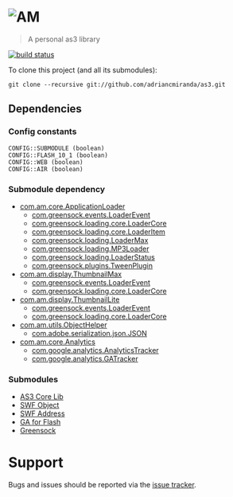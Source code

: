 ![AM](http://i.imgur.com/CEEbHaw.gif)
=================================
> A personal as3 library

[![build status][travis_build_status_image]][travis_build_status_url]

To clone this project (and all its submodules):

    git clone --recursive git://github.com/adriancmiranda/as3.git

## Dependencies
### Config constants
    
    CONFIG::SUBMODULE (boolean)
    CONFIG::FLASH_10_1 (boolean)
    CONFIG::WEB (boolean)
    CONFIG::AIR (boolean)

### Submodule dependency
* [com.am.core.ApplicationLoader][ApplicationLoader]
    *   [com.greensock.events.LoaderEvent][LoaderEvent]
    *   [com.greensock.loading.core.LoaderCore][LoaderCore]
    *   [com.greensock.loading.core.LoaderItem][LoaderItem]
    *   [com.greensock.loading.LoaderMax][LoaderMax]
    *   [com.greensock.loading.MP3Loader][MP3Loader]
    *   [com.greensock.loading.LoaderStatus][LoaderStatus]
    *   [com.greensock.plugins.TweenPlugin][TweenPlugin]
* [com.am.display.ThumbnailMax][ThumbnailMax]
    *   [com.greensock.events.LoaderEvent][LoaderEvent]
    *   [com.greensock.loading.core.LoaderCore][LoaderCore]
* [com.am.display.ThumbnailLite][ThumbnailLite]
    *   [com.greensock.events.LoaderEvent][LoaderEvent]
    *   [com.greensock.loading.core.LoaderCore][LoaderCore]
* [com.am.utils.ObjectHelper][ObjectHelper]
    *   [com.adobe.serialization.json.JSON][JSON]
* [com.am.core.Analytics][Analytics]
    *   [com.google.analytics.AnalyticsTracker][AnalyticsTracker]
    *   [com.google.analytics.GATracker][GATracker]

### Submodules
* [AS3 Core Lib][as3corelib]
* [SWF Object][swfobject]
* [SWF Address][swfaddress]
* [GA for Flash][gaforflash]
* [Greensock][greensock]

Support
=======

Bugs and issues should be reported via the [issue tracker][issue_tracker].

[sample]: https://github.com/adriancmiranda/flash-compiler/tree/master/examples/web "web"
[issue_tracker]: http://github.com/adriancmiranda/as3/issues "Issue tracker"

[travis_build_status_image]: https://travis-ci.org/adriancmiranda/as3.png?branch=master
[travis_build_status_url]: https://travis-ci.org/adriancmiranda/as3 "build status"

[ApplicationLoader]: https://github.com/adriancmiranda/as3/blob/master/source/com/am/core/ApplicationLoader.as "com.am.core.ApplicationLoader"
[ThumbnailMax]: https://github.com/adriancmiranda/as3/blob/master/source/com/am/display/ThumbnailMax.as "com.am.display.ThumbnailMax"
[ThumbnailLite]: https://github.com/adriancmiranda/as3/blob/master/source/com/am/display/ThumbnailLite.as "com.am.display.ThumbnailLite"
[ObjectHelper]: https://github.com/adriancmiranda/as3/blob/master/source/com/am/utils/ObjectHelper.as "com.am.utils.ObjectHelper"
[Analytics]: https://github.com/adriancmiranda/as3/blob/master/source/com/am/core/Analytics.as "com.am.core.Analytics"

[greensock]: https://github.com/greensock/GreenSock-AS3
[LoaderEvent]: https://github.com/greensock/GreenSock-AS3/blob/master/src/com/greensock/events/LoaderEvent.as "com.greensock.events.LoaderEvent"
[LoaderCore]: https://github.com/greensock/GreenSock-AS3/blob/master/src/com/greensock/loading/core/LoaderCore.as "com.greensock.loading.core.LoaderCore"
[LoaderItem]: https://github.com/greensock/GreenSock-AS3/blob/master/src/com/greensock/loading/core/LoaderItem.as "com.greensock.loading.core.LoaderItem"
[LoaderMax]: https://github.com/greensock/GreenSock-AS3/blob/master/src/com/greensock/loading/LoaderMax.as "com.greensock.loading.LoaderMax"
[MP3Loader]: https://github.com/greensock/GreenSock-AS3/blob/master/src/com/greensock/loading/MP3Loader.as "com.greensock.loading.MP3Loader"
[LoaderStatus]: https://github.com/greensock/GreenSock-AS3/blob/master/src/com/greensock/loading/LoaderStatus.as "com.greensock.loading.LoaderStatus"
[TweenPlugin]: https://github.com/greensock/GreenSock-AS3/blob/master/src/com/greensock/plugins/TweenPlugin.as "com.greensock.plugins.TweenPlugin"

[as3corelib]: https://github.com/mikechambers/as3corelib "AS3 Core Lib"
[JSON]: https://github.com/mikechambers/as3corelib/blob/master/src/com/adobe/serialization/json/JSON.as "com.adobe.serialization.json.JSON"

[swfobject]: https://github.com/swfobject/swfobject

[swfaddress]: https://github.com/robwalch/swfaddress

[gaforflash]: https://code.google.com/p/gaforflash/ "Google Analytics for flash"
[AnalyticsTracker]: https://code.google.com/p/gaforflash/source/browse/trunk/src/com/google/analytics/AnalyticsTracker.as "com.google.analytics.AnalyticsTracker"
[GATracker]: https://code.google.com/p/gaforflash/source/browse/trunk/src/com/google/analytics/GATracker.as?r=193 "com.google.analytics.GATracker"

<!-- helpers -->

[Writing A Better Object]: http://rtmpserver.com/wp-content/uploads/2012/04/huw_column1.pdf
